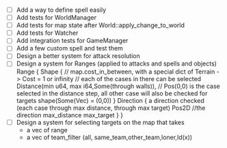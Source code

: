 - [ ] Add a way to define spell easily
- [ ] Add tests for WorldManager
- [ ] Add tests for map state after World::apply_change_to_world
- [ ] Add tests for Watcher
- [ ] Add integration tests for GameManager
- [ ] Add a few custom spell and test them
- [ ] Design a better system for attack resolution
- [ ] Design a system for Ranges (applied to attacks and spells and objects) 
Range {
    Shape {
        // map.cost_in_between, with a special dict of Terrain -> Cost = 1 or infinity
        // each of the cases in there can be selected
        Distance(min u64, max i64,Some(through walls)),
        // Pos(0,0) is the case selected in the distance step, all other case will also be checked for targets
        shape(Some(Vec<Pos2D>) = (0,0))
    }
    Direction {
        a direction checked (each case through max distance, through max target)
        Pos2D //the direction
        max_distance
        max_target
    }
}
- [ ] Design a system for selecting targets on the map that takes
    - a vec of range
    - a vec of team_filter (all, same_team,other_team,loner,Id(x))